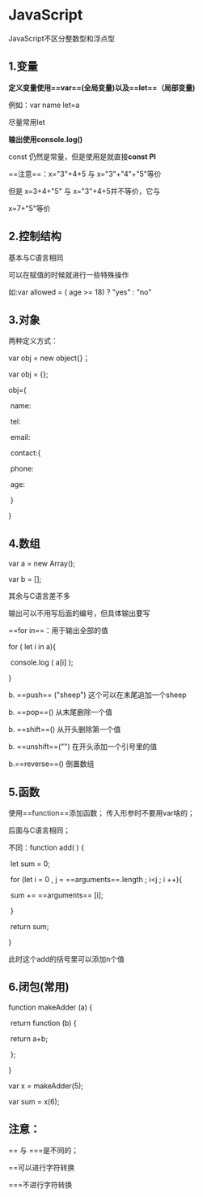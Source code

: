 # JavaScript



JavaScript不区分整数型和浮点型



## 1.变量

**定义变量使用==var==(全局变量)以及==let==（局部变量)**

例如：var name     let=a

尽量常用let



**输出使用console.log()**



const 仍然是常量，但是使用是就直接**const PI**



==注意==：x="3"+4+5  与 x="3"+"4"+"5"等价

但是  x=3+4+"5" 与  x="3"+4+5并不等价，它与

x=7+"5"等价



## 2.控制结构

基本与C语言相同

可以在赋值的时候就进行一些特殊操作

如:var allowed = ( age >= 18) ? "yes" : "no"





## 3.对象

两种定义方式：

var obj = new object{}；

var obj = {};



obj={

​	name:

​	tel:

​	email:

​	contact:{

​		phone:

​		age:

​	}

}



## 4.数组

var a = new Array();

var b = [];

其余与C语言差不多

输出可以不用写后面的编号，但具体输出要写



==for in==：用于输出全部的值

for ( let i in a){

​	console.log ( a[i] );

}



b. ==push== ("sheep") 这个可以在末尾追加一个sheep

b. ==pop==()  从末尾删除一个值

b. ==shift==()  从开头删除第一个值

b. ==unshift==("")  在开头添加一个引号里的值

b.==reverse==() 倒置数组





## 5.函数

使用==function==添加函数；
传入形参时不要用var啥的；

后面与C语言相同；



不同：function add( ) {

​	let sum = 0;

​	for (let i = 0 , j = ==arguments==.length ; i<j ; i ++){

​	sum += ==arguments== [i];

​	}

​	return sum;

}

此时这个add的括号里可以添加n个值



## 6.闭包(常用)

function makeAdder (a) {

​	return function (b) {

​	return a+b;

​	};

}



var x = makeAdder(5);

var sum = x(6); 





## 注意：

== 与 ===是不同的；

==可以进行字符转换

===不进行字符转换